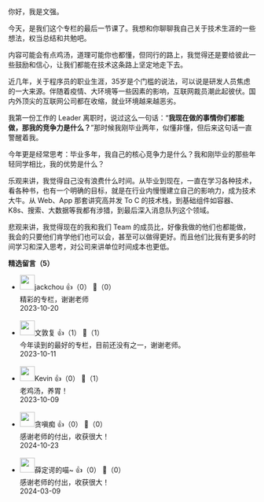 你好，我是文强。

今天，是我们这个专栏的最后一节课了。我想和你聊聊我自己关于技术生涯的一些想法，权当总结和共勉吧。

内容可能会有点鸡汤，道理可能你也都懂，但同行的路上，我觉得还是要给彼此一些鼓励和信心，让我们都能在技术这条路上坚定地走下去。

近几年，关于程序员的职业生涯，35岁是个门槛的说法，可以说是研发人员焦虑的一大来源。伴随着疫情、大环境等一些因素的影响，互联网裁员潮此起彼伏。国内外顶尖的互联网公司都在收缩，就业环境越来越恶劣。

我第一份工作的 Leader 离职时，说过这么一句话：“**我现在做的事情你们都能做，那我的竞争力是什么？**”那时候我刚毕业两年，似懂非懂，但后来这句话一直警醒着我。

今年更是经常思考：毕业多年，我自己的核心竞争力是什么？我和刚毕业的那些年轻同学相比，我的优势是什么？

乐观来讲，我觉得自己没有浪费什么时间。从毕业到现在，一直在学习各种技术，看各种书，也有一个明确的目标，就是在行业内慢慢建立自己的影响力，成为技术大牛。从 Web、App 那套讲究高并发 To C 的技术栈，到基础组件如容器、K8s、搜索、大数据等我都有涉猎，到最后深入消息队列这个领域。

悲观来讲，我觉得现在的我和我们 Team 的成员比，好像我做的他们也都能做，我会的只要他们肯学他们也可以会，甚至可以做得更好。而且他们比我有更多的时间学习和深入思考，对公司来讲单位时间成本也更低。
<div><strong>精选留言（5）</strong></div><ul>
<li><img src="http://thirdwx.qlogo.cn/mmopen/vi_32/DYAIOgq83eqdJibFKTpq7Rz8UI4N5QyUJTFYOvC1icEVkx0xN9EeFJJ9rvwUleTQXSDLkC2khcqpFn1fWicKgj9Kg/132" width="30px"><span>jackchou</span> 👍（0） 💬（0）<div>精彩的专栏，谢谢老师</div>2023-10-20</li><br/><li><img src="https://static001.geekbang.org/account/avatar/00/12/3c/fa/e2990931.jpg" width="30px"><span>文敦复</span> 👍（1） 💬（1）<div>今年读到的最好的专栏，目前还没有之一，谢谢老师。</div>2023-10-11</li><br/><li><img src="https://static001.geekbang.org/account/avatar/00/2a/29/ab/59a6e437.jpg" width="30px"><span>Kevin</span> 👍（0） 💬（1）<div>老鸡汤，养胃！</div>2023-10-09</li><br/><li><img src="https://static001.geekbang.org/account/avatar/00/1e/0d/8f/03229aaa.jpg" width="30px"><span>贪嗔痴</span> 👍（0） 💬（0）<div>感谢老师的付出，收获很大！
</div>2024-10-23</li><br/><li><img src="https://static001.geekbang.org/account/avatar/00/27/12/55/f8d607c6.jpg" width="30px"><span>薛定谔的喵~</span> 👍（0） 💬（0）<div>感谢老师的付出，收获很大！</div>2024-03-09</li><br/>
</ul>